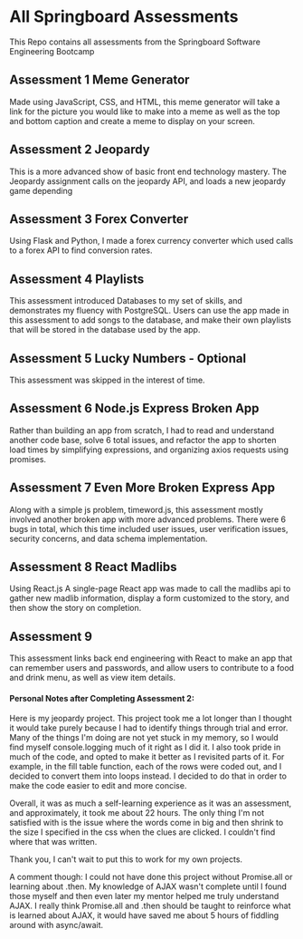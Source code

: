 # All Springboard Assessments

This Repo contains all assessments from the Springboard Software Engineering Bootcamp

## Assessment 1 Meme Generator
Made using JavaScript, CSS, and HTML, this meme generator will take a link for the picture you would like to make into a meme as well as the top and bottom caption and create a meme to display on your screen.

## Assessment 2 Jeopardy
This is a more advanced show of basic front end technology mastery. The Jeopardy assignment calls on the jeopardy API, and loads a new jeopardy game depending 

## Assessment 3 Forex Converter
Using Flask and Python, I made a forex currency converter which used calls to a forex API to find conversion rates.

## Assessment 4 Playlists
This assessment introduced Databases to my set of skills, and demonstrates my fluency with PostgreSQL. Users can use the app made in this assessment to add songs to the database, and make their own playlists that will be stored in the database used by the app.

## Assessment 5 Lucky Numbers - Optional
This assessment was skipped in the interest of time.

## Assessment 6 Node.js Express Broken App
Rather than building an app from scratch, I had to read and understand another code base, solve 6 total issues, and refactor the app to shorten load times by simplifying expressions, and organizing axios requests using promises.

## Assessment 7 Even More Broken Express App
Along with a simple js problem, timeword.js, this assessment mostly involved another broken app with more advanced problems. There were 6 bugs in total, which this time included user issues, user verification issues, security concerns, and data schema implementation.

## Assessment 8 React Madlibs
Using React.js A single-page React app was made to call the madlibs api to gather new madlib information, display a form customized to the story, and then show the story on completion.

## Assessment 9 

This assessment links back end engineering with React to make an app that can remember users and passwords, and allow users to contribute to a food and drink menu, as well as view item details.


#### Personal Notes after Completing Assessment 2:

Here is my jeopardy project. This project took me a lot longer than I thought it would take purely because I had to identify things through trial and error. Many of the things I'm doing are not yet stuck in my memory, so I would find myself console.logging much of it right as I did it. I also took pride in much of the code, and opted to make it better as I revisited parts of it. For example, in the fill table function, each of the rows were coded out, and I decided to convert them into loops instead. I decided to do that in order to make the code easier to edit and more concise. 

Overall, it was as much a self-learning experience as it was an assessment, and approximately, it took me about 22 hours. The only thing I'm not satisfied with is the issue where the words come in big and then shrink to the size I specified in the css when the clues are clicked. I couldn't find where that was written. 

Thank you, I can't wait to put this to work for my own projects. 

A comment though: I could not have done this project without Promise.all or learning about .then. My knowledge of AJAX wasn't complete until I found those myself and then even later my mentor helped me truly understand AJAX. I really think Promise.all and .then should be taught to reinforce what is learned about AJAX, it would have saved me about 5 hours of fiddling around with async/await.
